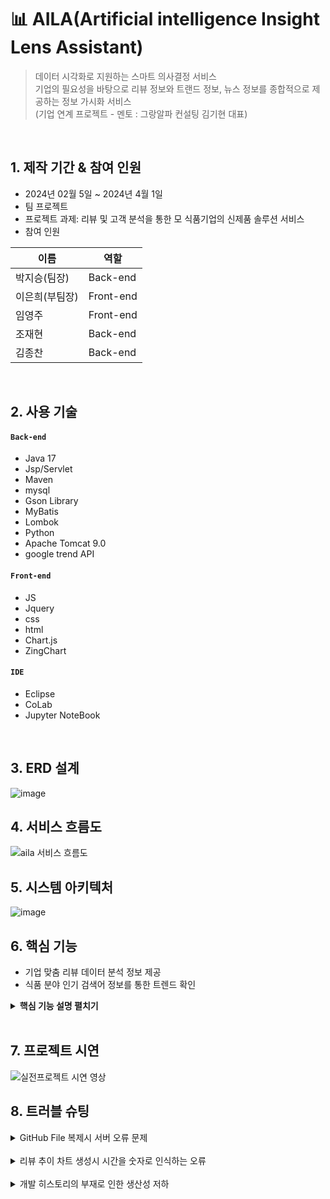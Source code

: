# 📊 AILA(Artificial intelligence Insight Lens Assistant)
> 데이터 시각화로 지원하는 스마트 의사결정 서비스   
> 기업의 필요성을 바탕으로 리뷰 정보와 트랜드 정보, 뉴스 정보를 종합적으로 제공하는 정보 가시화 서비스   
> (기업 연계 프로젝트 - 멘토 : 그랑알파 컨설팅 김기현 대표)

</br>

## 1. 제작 기간 & 참여 인원
- 2024년 02월 5일 ~ 2024년 4월 1일
- 팀 프로젝트
- 프로젝트 과제: 리뷰 및 고객 분석을 통한 모 식품기업의 신제품 솔루션 서비스
- 참여 인원

| 이름 | 역할 |
|---|---|
| 박지승(팀장) |Back-end |
| 이은희(부팀장) |Front-end |
| 임영주 |Front-end |
| 조재현 |Back-end |
| 김종찬 |Back-end |


</br>

## 2. 사용 기술
#### `Back-end`
  - Java 17
  - Jsp/Servlet
  - Maven
  - mysql
  - Gson Library
  - MyBatis
  - Lombok
  - Python
  - Apache Tomcat 9.0
  - google trend API

#### `Front-end`
  - JS
  - Jquery
  - css
  - html
  - Chart.js
  - ZingChart

#### `IDE`
  - Eclipse
  - CoLab
  - Jupyter NoteBook

</br>

## 3. ERD 설계
![image](https://github.com/SMHRD-2021-KDT-AI-16/AILA-Repo/assets/152379672/bb46083e-1394-4c18-b856-33a8167c75c2)

## 4. 서비스 흐름도
![aila 서비스 흐름도](https://github.com/SMHRD-2021-KDT-AI-16/AILA-Repo/assets/144122046/a1921da8-3c7f-4987-b392-40ed7c187d3d)

## 5. 시스템 아키텍처
![image](https://github.com/SMHRD-2021-KDT-AI-16/AILA-Repo/assets/152379672/eadf7276-ea1a-44af-bd79-fc1b00dda354)

## 6. 핵심 기능
- 기업 맞춤 리뷰 데이터 분석 정보 제공
- 식품 분야 인기 검색어 정보를 통한 트렌드 확인


<details>
<summary><b>핵심 기능 설명 펼치기</b></summary>
<div markdown="1">

### 6.1. 식품 트렌드

![trend page](https://github.com/SMHRD-2021-KDT-AI-16/AILA-Repo/assets/144122046/cdc8154e-291a-4a37-9904-f375a142e829)
- 식품 인기검색어 TOP10과 인기검색어 관한 연관검색어 검색량 표시
  - 일간 인기검색어를 네이버 데이터랩 API에서 가져오고 그에 관련된 연관검색어 검색량을 데이터 베이스에 저장
  - 데이터 베이스에서 가져온 연관검색어 검색량을 ChartJS로 가시화
- Openweathermap API를 활용하여 전국 일기예보 구현(익일 0시 기준)

### 6.2. 리뷰 분석

<img src="https://github.com/SMHRD-2021-KDT-AI-16/AILA-Repo/assets/144122046/4c39e419-eb2c-46e1-8b08-00c0648414a6" width="450px"></img>
<img src="https://github.com/SMHRD-2021-KDT-AI-16/AILA-Repo/assets/144122046/48697310-9687-4d12-9301-40aab320e4cc" width="450px" height="231.7px"></img>
- 원하는 품목에 관한 리뷰데이터 분석결과를 차트로 가시화
- 자사몰/네이버/쿠팡 총 3개 채녈의 리뷰 분석 결과 비교 가능
  - ko-electra fine tuning을 활용하여 리뷰 데이터의 감정(긍정/부정) 분석을 진행
  - 긍정/부정 리뷰의 비율을 도넛 차트로 가시화
  - 월별 리뷰 갯수 추이를 통한 판매량 변화 분석
  - 긍정/부정 별 빈도수가 높은 키워드를 워드 클라우드와 막대 그래프로 시각화
  - 막대 그래프의 각 막대 클릭 시 해당 키워드가 포함된 전체 리뷰의 내용을 최대 3개 표시
    ![detail reviews](https://github.com/SMHRD-2021-KDT-AI-16/AILA-Repo/assets/144122046/2178f7d4-b90e-4d2f-829e-3f9a00938ab9)

### 6.3. 뉴스

![news page](https://github.com/SMHRD-2021-KDT-AI-16/AILA-Repo/assets/144122046/099d99ec-c320-45e5-b9d5-7a12cab483d2)
- 구글 API를 활용하여 일간 검색어 TOP10 표시
- 각 검색어 클릭 시 우측 화면에 해당 검색어 관련 뉴스 타이틀 TOP10을 표시
- 각 뉴스 타이틀 클릭 시 해당 기사로 이동

<!--  
### 6.2. 사용자 요청

- **기업의 필요성에 따른 리뷰 데이터 분석결과**
  - 기업이 원하는 품목에 관한 리뷰데이터 분석결과를 차트로 가시화<br>
    <img src="https://github.com/SMHRD-2021-KDT-AI-16/AILA-Repo/assets/152379672/4e5d5e6e-7e96-42e4-9858-3ba783664e1a" width="450px" height="300px" title="px(픽셀) 크기 설정"></img>
- **식품인기검색어TOP10과 인기검색어 관한 연관검색어 검색량 날씨API를 가시화**
  - Openweathermap에서 지방별 날씨를 시각화
  - 일간 인기검색어를 네이버API에서 가져오고 그에 관련된 연관검색어 검색량을 데이터 베이스에 저장
  - 데이터 베이스에서 가져온 연관검색어 검색량을 ChartJS로 가시화<br>
    <img src="https://github.com/SMHRD-2021-KDT-AI-16/AILA-Repo/assets/152379672/6ba65855-acca-48dc-a03f-e39d02b1b267" width="450px" height="300px" title="px(픽셀) 크기 설정"></img>
- **일간검색어TOP10과 검색어와관련된 뉴스링크**
  - 구글 API에서 일간 검색어 TOP10을 데이터 베이스에 저장
  - 데이터 베이스에서 일간 검색어 TOP10을 이용하여 네이버에 검색 후 뉴스 탭에서 뉴스 링크를 크롤링
  - 일간 검색어 TOP10 클릭시 해당 검색어 관련 뉴스 타이틀 TOP10을 가시화
  - 뉴스 타이틀 클릭시 해당 뉴스 페이지로 이동<br>
   <img src="https://github.com/SMHRD-2021-KDT-AI-16/AILA-Repo/assets/152379672/cd9b783f-1ecf-46f5-ab7b-2f30030e056f" width="450px" height="300px" title="px(픽셀) 크기 설정"></img>
### 6.3. Controller

- **요청 처리**
  - 화면에서 요청된 데이터 값을 Service로 전달해줍니다.

- **결과 응답**
  - Service 계층에서 넘어온 로직 처리 결과를 jsp로 전달해줍니다.

### 4.4. Service

- **JsonArray / text/plain 방식으로 데이터 변환** 
  - 데이터 베이스에서 받아온 데이터를 jsp파일에서 사용할 수 있게 하기 위해 데이터를 변환합니다.

### 4.5. DAO

-->

</div>
</details>

</br>

## 7. 프로젝트 시연
![실전프로젝트 시연 영상](https://github.com/SMHRD-2021-KDT-AI-16/AILA-Repo/assets/144122046/0808851f-6fb6-4c70-930e-4cbd25aff69b)

## 8. 트러블 슈팅
<details>
<summary>GitHub File 복제시 서버 오류 문제</summary>
<div markdown="1">
  
  - TomcatServer 삭제 후 Server 재설정으로 해결.
  
</div>
</details>

</br>
<details>
<summary>리뷰 추이 차트 생성시 시간을 숫자로 인식하는 오류</summary>
<div markdown="1">
  
  - 데이터베이스에서 가져온 String으로 되어있는 yyyy-mm 형식의 날짜를 request 객체에 담아 세션에 담는 경우
  - java script에서 사용을 할 때 문자열이 아닌 숫자로 인식을 하여 yyyy-mm의 형식이 아닌
  - yyyy숫자 빼기 mm의 형태로 인식을 하여 yyyy-mm의 날짜가 아닌 4자리 수의 숫자 형태로 나타남.
  - 이를 해결하기 위해 보내는 형식을 배열에 담는 것이 아닌 json형태로 키값에 따른 문자열로 받아오게 변경하는 형식으로 해결.
  
</div>
</details>
</br>
<details>
<summary> 개발 히스토리의 부재로 인한 생산성 저하</summary>
<div markdown="1">
  
  - 개발 중간중간 히스토리를 남기지 않고 진행을 하다가 오류가 생긴경우 히스토리가 없었기 때문에
  - 모든 코드를 뜯어보며 오류가 생성된 원인을 찾기위해 너무 많은 시간을 소요하여 개발일정을 맞추지 못하는 경우가 생김.
  - 특정 부분의 개발을 하였을 경우 작업 중간중간 히스토리를 남기는 작업을 진행
  - 히스토리를 남긴 이후로 생산성이 증가

</div>
</details>
<!--
## 6. 회고 / 느낀점
>
-->
